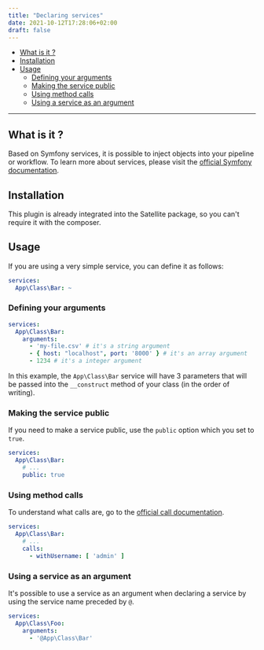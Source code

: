 ```yaml
---
title: "Declaring services"
date: 2021-10-12T17:28:06+02:00
draft: false
---
```


- [What is it ?](#what-is-it-)
- [Installation](#installation)
- [Usage](#usage)
  - [Defining your arguments](#defining-your-arguments)
  - [Making the service public](#making-the-service-public)
  - [Using method calls](#using-method-calls)
  - [Using a service as an argument](#using-a-service-as-an-argument)

---

## What is it ?

Based on Symfony services, it is possible to inject objects into your pipeline or workflow.
To learn more about services, please visit the
[official Symfony documentation](https://symfony.com/doc/current/service_container.html).

## Installation

This plugin is already integrated into the Satellite package, so you can't require it with the composer.

## Usage

If you are using a very simple service, you can define it as follows:

```yaml
services:
  App\Class\Bar: ~
```

### Defining your arguments

```yaml
services:
  App\Class\Bar:
    arguments:
      - 'my-file.csv' # it's a string argument
      - { host: "localhost", port: '8000' } # it's an array argument
      - 1234 # it's a integer argument
```

In this example, the `App\Class\Bar` service will have 3 parameters that will be passed into the 
`__construct` method of your class (in the order of writing).

### Making the service public

If you need to make a service public, use the `public` option which you set to `true`.

```yaml
services:
  App\Class\Bar:
    # ...
    public: true
```

### Using method calls

To understand what calls are, go to the [official call documentation](https://symfony.com/doc/current/service_container/calls.html).

```yaml
services:
  App\Class\Bar:
    # ...
    calls:
      - withUsername: [ 'admin' ]
```

### Using a service as an argument

It's possible to use a service as an argument when declaring a service by using the service name preceded by `@`.

```yaml
services:
  App\Class\Foo:
    arguments:
      - '@App\Class\Bar'
```
